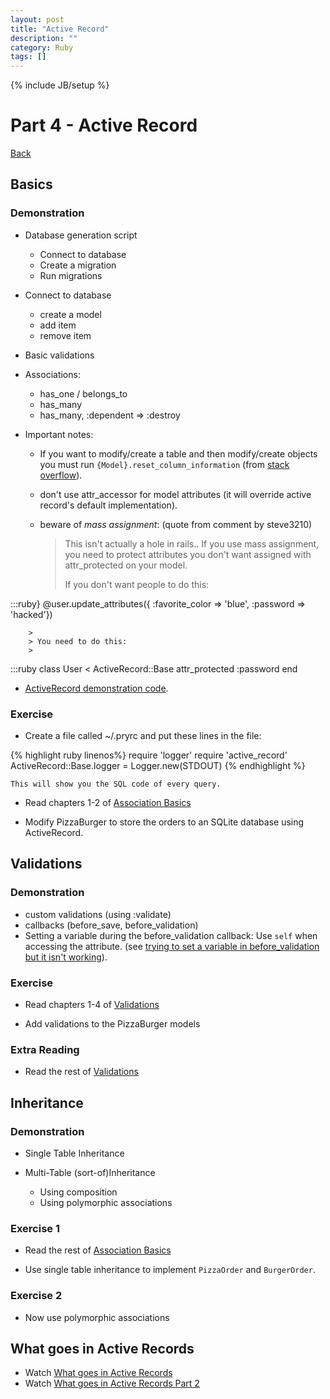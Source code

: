```yaml
---
layout: post
title: "Active Record"
description: ""
category: Ruby
tags: []
---
```

{% include JB/setup %}

Part 4 - Active Record
======================

[Back](../index.html)

Basics
------

### Demonstration

-   Database generation script

    -   Connect to database
    -   Create a migration
    -   Run migrations

-   Connect to database

    -   create a model
    -   add item
    -   remove item

-   Basic validations
-   Associations:

    -   has\_one / belongs\_to
    -   has\_many
    -   has\_many, :dependent =\> :destroy

-   Important notes:

    -   If you want to modify/create a table and then modify/create
        objects you must run `{Model}.reset_column_information` (from
        [stack
        overflow](http://stackoverflow.com/questions/8935350/rails-3-1-cant-write-to-column-in-same-migration-that-adds-it)).

    -   don't use attr\_accessor for model attributes (it will override
        active record's default implementation).

    -   beware of *mass assignment*: (quote from comment by steve3210)

        > This isn't actually a hole in rails.. If you use mass
        > assignment, you need to protect attributes you don't want
        > assigned with attr\_protected on your model.
        >
        > If you don't want people to do this:
        >
:::ruby}
@user.update_attributes({ :favorite_color => 'blue', 
                          :password => 'hacked'})

        >
        > You need to do this:
        >
:::ruby
class User < ActiveRecord::Base
  attr_protected :password
end


-   [ActiveRecord demonstration
    code](https://github.com/elentok/ror-bootcamp/tree/gh-pages/exercises/active_record).

### Exercise

-   Create a file called \~/.pryrc and put these lines in the file:

{% highlight ruby linenos%}
require 'logger'
require 'active_record'
ActiveRecord::Base.logger = Logger.new(STDOUT)
{% endhighlight %}

    This will show you the SQL code of every query.

-   Read chapters 1-2 of [Association
    Basics](http://guides.rubyonrails.org/association_basics.html)

-   Modify PizzaBurger to store the orders to an SQLite database using
    ActiveRecord.

Validations
-----------

### Demonstration

-   custom validations (using :validate)
-   callbacks (before\_save, before\_validation)
-   Setting a variable during the before\_validation callback: Use
    `self` when accessing the attribute. (see [trying to set a variable
    in before\_validation but it isn't
    working](http://stackoverflow.com/questions/6065860/trying-to-set-a-variable-in-before-validation-but-it-isnt-working)).

### Exercise

-   Read chapters 1-4 of
    [Validations](http://guides.rubyonrails.org/active_record_validations_callbacks.html)

-   Add validations to the PizzaBurger models

### Extra Reading

-   Read the rest of
    [Validations](http://guides.rubyonrails.org/active_record_validations_callbacks.html)

Inheritance
-----------

### Demonstration

-   Single Table Inheritance
-   Multi-Table (sort-of)Inheritance

    -   Using composition
    -   Using polymorphic associations

### Exercise 1

-   Read the rest of [Association
    Basics](http://guides.rubyonrails.org/association_basics.html)

-   Use single table inheritance to implement `PizzaOrder` and
    `BurgerOrder`.

### Exercise 2

-   Now use polymorphic associations

What goes in Active Records
---------------------------

-   Watch [What goes in Active
    Records](https://www.destroyallsoftware.com/screencasts/catalog/what-goes-in-active-records)
-   Watch [What goes in Active Records Part
    2](https://www.destroyallsoftware.com/screencasts/catalog/what-goes-in-active-records-part-2)

